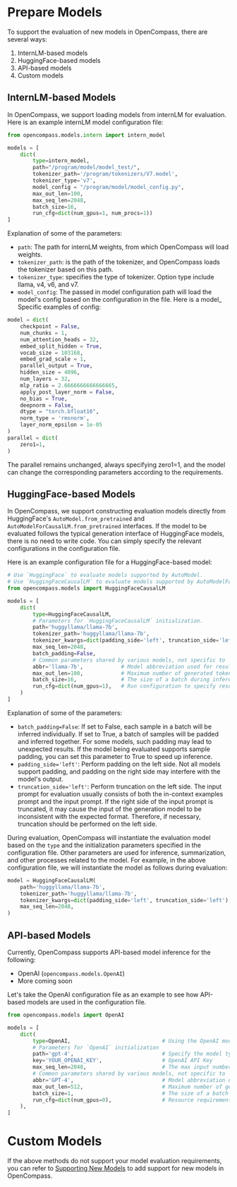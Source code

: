 # Prepare Models

To support the evaluation of new models in OpenCompass, there are several ways:

1. InternLM-based models
2. HuggingFace-based models
3. API-based models
4. Custom models

## InternLM-based Models

In OpenCompass, we support loading models from internLM for evaluation.
Here is an example internLM model configuration file:

```python
from opencompass.models.intern import intern_model

models = [
    dict(
        type=intern_model,
        path="/program/model/model_test/",
        tokenizer_path='/program/tokenizers/V7.model',
        tokenizer_type='v7',
        model_config = "/program/model/model_config.py",
        max_out_len=100,
        max_seq_len=2048,
        batch_size=16,
        run_cfg=dict(num_gpus=1, num_procs=1))
]

```

Explanation of some of the parameters:

- `path`: The path for internLM weights, from which OpenCompass will load weights.
- `tokenizer_path`: is the path of the tokenizer, and OpenCompass loads the tokenizer based on this path.
- `tokenizer_type`: specifies the type of tokenizer. Option type include llama, v4, v6, and v7.
- `model_config`: The passed in model configuration path will load the model's config based on the configuration in the file.
Here is a model_ Specific examples of config:

```python
model = dict(
    checkpoint = False,
    num_chunks = 1,
    num_attention_heads = 32,
    embed_split_hidden = True,
    vocab_size = 103168,
    embed_grad_scale = 1,
    parallel_output = True,
    hidden_size = 4096,
    num_layers = 32,
    mlp_ratio = 2.6666666666666665,
    apply_post_layer_norm = False,
    no_bias = True,
    deepnorm = False,
    dtype = "torch.bfloat16",
    norm_type = 'rmsnorm',
    layer_norm_epsilon = 1e-05
)
parallel = dict(
    zero1=1,
)
```
The parallel remains unchanged, always specifying zero1=1, and the model can change the corresponding parameters according to the requirements.

## HuggingFace-based Models

In OpenCompass, we support constructing evaluation models directly from HuggingFace's
`AutoModel.from_pretrained` and `AutoModelForCausalLM.from_pretrained` interfaces. If the model to be
evaluated follows the typical generation interface of HuggingFace models, there is no need to write code. You
can simply specify the relevant configurations in the configuration file.

Here is an example configuration file for a HuggingFace-based model:

```python
# Use `HuggingFace` to evaluate models supported by AutoModel.
# Use `HuggingFaceCausalLM` to evaluate models supported by AutoModelForCausalLM.
from opencompass.models import HuggingFaceCausalLM

models = [
    dict(
        type=HuggingFaceCausalLM,
        # Parameters for `HuggingFaceCausalLM` initialization.
        path='huggyllama/llama-7b',
        tokenizer_path='huggyllama/llama-7b',
        tokenizer_kwargs=dict(padding_side='left', truncation_side='left'),
        max_seq_len=2048,
        batch_padding=False,
        # Common parameters shared by various models, not specific to `HuggingFaceCausalLM` initialization.
        abbr='llama-7b',            # Model abbreviation used for result display.
        max_out_len=100,            # Maximum number of generated tokens.
        batch_size=16,              # The size of a batch during inference.
        run_cfg=dict(num_gpus=1),   # Run configuration to specify resource requirements.
    )
]
```

Explanation of some of the parameters:

- `batch_padding=False`: If set to False, each sample in a batch will be inferred individually. If set to True,
  a batch of samples will be padded and inferred together. For some models, such padding may lead to
  unexpected results. If the model being evaluated supports sample padding, you can set this parameter to True
  to speed up inference.
- `padding_side='left'`: Perform padding on the left side. Not all models support padding, and padding on the
  right side may interfere with the model's output.
- `truncation_side='left'`: Perform truncation on the left side. The input prompt for evaluation usually
  consists of both the in-context examples prompt and the input prompt. If the right side of the input prompt
  is truncated, it may cause the input of the generation model to be inconsistent with the expected format.
  Therefore, if necessary, truncation should be performed on the left side.

During evaluation, OpenCompass will instantiate the evaluation model based on the `type` and the
initialization parameters specified in the configuration file. Other parameters are used for inference,
summarization, and other processes related to the model. For example, in the above configuration file, we will
instantiate the model as follows during evaluation:

```python
model = HuggingFaceCausalLM(
    path='huggyllama/llama-7b',
    tokenizer_path='huggyllama/llama-7b',
    tokenizer_kwargs=dict(padding_side='left', truncation_side='left'),
    max_seq_len=2048,
)
```

## API-based Models

Currently, OpenCompass supports API-based model inference for the following:

- OpenAI (`opencompass.models.OpenAI`)
- More coming soon

Let's take the OpenAI configuration file as an example to see how API-based models are used in the
configuration file.

```python
from opencompass.models import OpenAI

models = [
    dict(
        type=OpenAI,                             # Using the OpenAI model
        # Parameters for `OpenAI` initialization
        path='gpt-4',                            # Specify the model type
        key='YOUR_OPENAI_KEY',                   # OpenAI API Key
        max_seq_len=2048,                        # The max input number of tokens
        # Common parameters shared by various models, not specific to `OpenAI` initialization.
        abbr='GPT-4',                            # Model abbreviation used for result display.
        max_out_len=512,                         # Maximum number of generated tokens.
        batch_size=1,                            # The size of a batch during inference.
        run_cfg=dict(num_gpus=0),                # Resource requirements (no GPU needed)
    ),
]
```

# Custom Models

If the above methods do not support your model evaluation requirements, you can refer to
[Supporting New Models](../advanced_guides/new_model.md) to add support for new models in OpenCompass.
